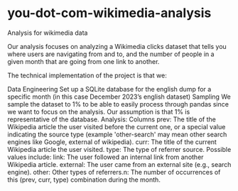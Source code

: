 # you-dot-com-wikimedia-analysis
Analysis for wikimedia data


Our analysis focuses on analyzing a Wikimedia clicks dataset that tells you where users are navigating from and to, and the number of people in a given month that are going from one link to another.

The technical implementation of the project is that we:

Data Engineering Set up a SQLite database for the english dump for a specific month (in this case December 2023’s english dataset)
Sampling We sample the dataset to 1% to be able to easily process through pandas since we want to focus on the analysis. Our assumption is that 1% is representative of the database.
Analysis:
Columns
prev: The title of the Wikipedia article the user visited before the current one, or a special value indicating the source type (example 'other-search' may mean other search engines like Google, external of wikipedia).
curr: The title of the current Wikipedia article the user visited.
type: The type of referrer source. Possible values include:
link: The user followed an internal link from another Wikipedia article.
external: The user came from an external site (e.g., search engine).
other: Other types of referrers.n: The number of occurrences of this (prev, curr, type) combination during the month.
